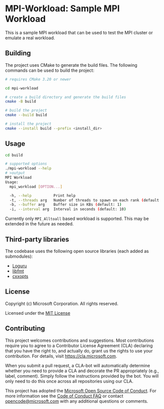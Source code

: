 # MPI-Workload: Sample MPI Workload

This is a sample MPI workload that can be used to test the MPI cluster or emulate
a real workload.

## Building

The project uses CMake to generate the build files. The following commands can be
used to build the project:

```bash
# requires CMake 3.20 or newer

cd mpi-workload

# create a build directory and generate the build files
cmake -B build

# build the project
cmake --build build

# install the project
cmake --install build --prefix <install_dir>
```

## Usage

```bash
cd build 

# supported options
./mpi-workload --help
# >output
MPI Workload
Usage:
  mpi_workload [OPTION...]

  -h, --help          Print help
  -t, --threads arg   Number of threads to spawn on each rank (default: 1)
  -b, --buffer arg    Buffer size in KBs (default: 1)
  -i, --interval arg  Interval in seconds (default: 10)
```

Currently only `MPI_Alltoall` based workload is supported. This may be extended
in the future as needed.

## Third-party libraries

The codebase uses the following open source libraries (each added as submodules):

* [Loguru](https://github.com/emilk/loguru)
* [libfmt](https://github.com/fmtlib/fmt)
* [cxxopts](https://github.com/jarro2783/cxxopts)

## License

Copyright (c) Microsoft Corporation. All rights reserved.

Licensed under the [MIT License](./LICENSE)

## Contributing

This project welcomes contributions and suggestions. Most contributions require you to
agree to a Contributor License Agreement (CLA) declaring that you have the right to,
and actually do, grant us the rights to use your contribution. For details, visit
https://cla.microsoft.com.

When you submit a pull request, a CLA-bot will automatically determine whether you need
to provide a CLA and decorate the PR appropriately (e.g., label, comment). Simply follow the
instructions provided by the bot. You will only need to do this once across all repositories using our CLA.

This project has adopted the [Microsoft Open Source Code of Conduct](https://opensource.microsoft.com/codeofconduct/).
For more information see the [Code of Conduct FAQ](https://opensource.microsoft.com/codeofconduct/faq/)
or contact [opencode@microsoft.com](mailto:opencode@microsoft.com) with any additional questions or comments.
